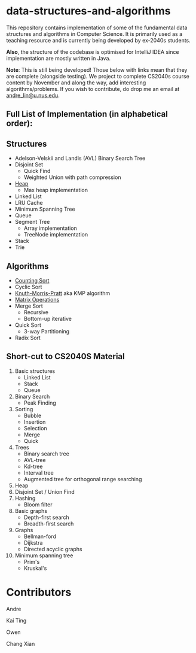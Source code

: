 # data-structures-and-algorithms
This repository contains implementation of some of the fundamental data structures and algorithms in Computer Science. It is primarily used as a teaching resource and is currently being developed by ex-2040s students.

**Also**, the structure of the codebase is optimised for IntelliJ IDEA since implementation are mostly written in Java.

**Note**: This is still being developed! Those below with links mean that they are complete (alongside testing). We project to complete CS2040s course content by November and along the way, add interesting algorithms/problems. If you wish to contribute, do drop me an email at andre_lin@u.nus.edu.

## Full List of Implementation (in alphabetical order):
## Structures
- Adelson-Velskii and Landis (AVL) Binary Search Tree
- Disjoint Set
    * Quick Find
    * Weighted Union with path compression
- [Heap](src/dataStructures/heap/)
    * Max heap implementation
- Linked List
- LRU Cache
- Minimum Spanning Tree
- Queue
- Segment Tree
    * Array implementation
    * TreeNode implementation 
- Stack
- Trie


## Algorithms
- [Counting Sort](src/algorithms/sorting/countingSort/)
- Cyclic Sort
- [Knuth-Morris-Pratt](src/algorithms/patternFinding/) aka KMP algorithm
- [Matrix Operations](others/matrix_operations/)
- Merge Sort
    * Recursive
    * Bottom-up iterative
- Quick Sort
    * 3-way Partitioning
- Radix Sort


## Short-cut to CS2040S Material
1. Basic structures
    * Linked List
    * Stack
    * Queue
2. Binary Search
    * Peak Finding
3. Sorting
    * Bubble
    * Insertion
    * Selection
    * Merge
    * Quick
4. Trees
    * Binary search tree
    * AVL-tree
    * Kd-tree
    * Interval tree
    * Augmented tree for orthogonal range searching
5. Heap
6. Disjoint Set / Union Find
7. Hashing
    * Bloom filter
8. Basic graphs
    * Depth-first search
    * Breadth-first search
9. Graphs
    * Bellman-ford
    * Dijkstra
    * Directed acyclic graphs
10. Minimum spanning tree
    * Prim's 
    * Kruskal's


# Contributors
Andre 

Kai Ting

Owen 

Chang Xian
